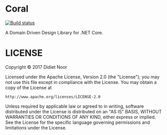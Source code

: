 # Coral

[![Build status](https://ci.appveyor.com/api/projects/status/i9bq2yimsgsuqg7w?svg=true)](https://ci.appveyor.com/project/lynxluna/coral)

A Domain Driven Design Library for .NET Core.

# LICENSE

Copyright &copy; 2017 Didiet Noor

Licensed under the Apache License, Version 2.0 (the "License");
you may not use this file except in compliance with the License.
You may obtain a copy of the License at

    http://www.apache.org/licenses/LICENSE-2.0

Unless required by applicable law or agreed to in writing, software
distributed under the License is distributed on an "AS IS" BASIS,
WITHOUT WARRANTIES OR CONDITIONS OF ANY KIND, either express or implied.
See the License for the specific language governing permissions and
limitations under the License.
